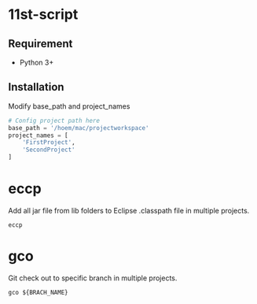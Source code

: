 # 11st-script

## Requirement

- Python 3+

## Installation

Modify base_path and project_names

```python
# Config project path here
base_path = '/hoem/mac/projectworkspace'
project_names = [
    'FirstProject',
    'SecondProject'
]
```

# eccp

Add all jar file from lib folders to Eclipse .classpath file in multiple projects.

```
eccp
```

# gco

Git check out to specific branch in multiple projects.

```
gco ${BRACH_NAME}
```
